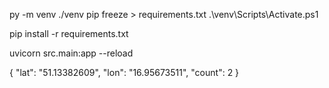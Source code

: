 py -m venv ./venv
pip freeze > requirements.txt
.\venv\Scripts\Activate.ps1

pip install -r requirements.txt

uvicorn src.main:app --reload

{
"lat": "51.13382609",
"lon": "16.95673511",
"count": 2
}
